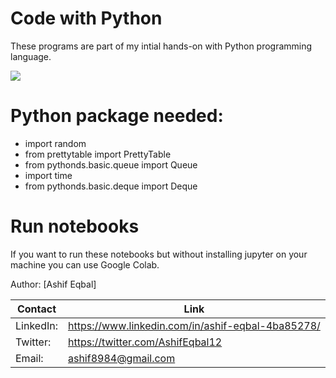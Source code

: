 # Code with Python

These programs are part of my intial hands-on with Python programming language.

![](https://github.com/ashif8984/PythonScript/blob/master/images/b4a363bf5a9f957ce2e5ade082579cf2.jpg?raw=true)

# Python package needed:

* import random
* from prettytable import PrettyTable
* from pythonds.basic.queue import Queue
* import time
* from pythonds.basic.deque import Deque

# Run notebooks
If you want to run these notebooks but without installing jupyter on your machine you can use Google Colab. 

Author:    [Ashif Eqbal]

Contact | Link
------------- | -------------
LinkedIn:  |https://www.linkedin.com/in/ashif-eqbal-4ba85278/
Twitter:  | https://twitter.com/AshifEqbal12
Email:  | ashif8984@gmail.com
